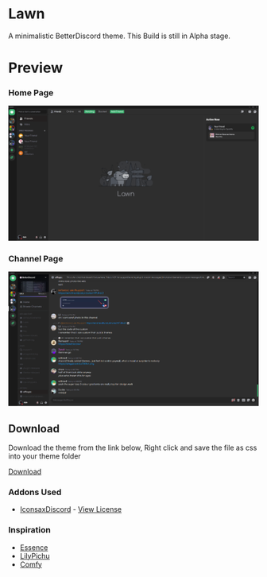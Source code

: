 # Lawn
 A minimalistic BetterDiscord theme.
 This Build is still in Alpha stage.
 
# Preview
### Home Page
 ![Preview](https://raw.githubusercontent.com/4dvyte/Lawn-theme/main/preview/preview1.png)
 
### Channel Page
 ![Preview](https://raw.githubusercontent.com/4dvyte/Lawn-theme/main/preview/preview2.png)

## Download

Download the theme from the link below, Right click and save the file as css into your theme folder

[Download](https://raw.githubusercontent.com/4dvyte/Lawn-theme/main/lawn.theme.css)


### Addons Used
- [IconsaxDiscord](https://github.com/Lavender-Discord/IconsaxDiscord) - [View License](https://github.com/Lavender-Discord/IconsaxDiscord/blob/main/LICENSE)

### Inspiration
- [Essence](https://github.com/discord-extensions/essence)
- [LilyPichu](https://github.com/NYRI4/LilyPichu)
- [Comfy](https://github.com/Comfy-Themes/Discord)

